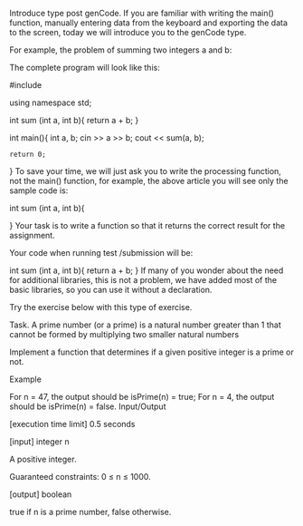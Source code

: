 Introduce type post genCode.
If you are familiar with writing the main() function, manually entering data from the keyboard and exporting the data to the screen, today we will introduce you to the genCode type.

For example, the problem of summing two integers a and b:

The complete program will look like this:

#include<iostream>

using namespace std;

int sum (int a, int b){
	return a + b;
}

int main(){
	int a, b;
	cin >> a >> b;
	cout << sum(a, b);
	
	return 0;
}
To save your time, we will just ask you to write the processing function, not the main() function, for example, the above article you will see only the sample code is:

int sum (int a, int b){
	
}
Your task is to write a function so that it returns the correct result for the assignment.

Your code when running test /submission will be:

int sum (int a, int b){
	return a + b;
}
If many of you wonder about the need for additional libraries, this is not a problem, we have added most of the basic libraries, so you can use it without a declaration.

Try the exercise below with this type of exercise.

Task.
A prime number (or a prime) is a natural number greater than 1 that cannot be formed by multiplying two smaller natural numbers

Implement a function that determines if a given positive integer is a prime or not.

Example

For n = 47, the output should be isPrime(n) = true;
For n = 4, the output should be isPrime(n) = false.
Input/Output

[execution time limit] 0.5 seconds

[input] integer n

A positive integer.

Guaranteed constraints:
0 ≤ n ≤ 1000.

[output] boolean

true if n is a prime number, false otherwise.